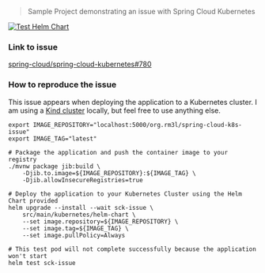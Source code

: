 > Sample Project demonstrating an issue with Spring Cloud Kubernetes

[![Test Helm Chart](https://github.com/rm3l/sck-issue-with-target-class-proxies/actions/workflows/test-helm-chart.yml/badge.svg)](https://github.com/rm3l/sck-issue-with-target-class-proxies/actions/workflows/test-helm-chart.yml)

### Link to issue 

[spring-cloud/spring-cloud-kubernetes#780](https://github.com/spring-cloud/spring-cloud-kubernetes/issues/780)

### How to reproduce the issue

This issue appears when deploying the application to a Kubernetes cluster.
I am using a [Kind cluster](https://kind.sigs.k8s.io/) locally, but feel free to use anything else.

```
export IMAGE_REPOSITORY="localhost:5000/org.rm3l/spring-cloud-k8s-issue"
export IMAGE_TAG="latest"
```

```
# Package the application and push the container image to your registry
./mvnw package jib:build \
    -Djib.to.image=${IMAGE_REPOSITORY}:${IMAGE_TAG} \
    -Djib.allowInsecureRegistries=true
```

```
# Deploy the application to your Kubernetes Cluster using the Helm Chart provided
helm upgrade --install --wait sck-issue \
    src/main/kubernetes/helm-chart \
    --set image.repository=${IMAGE_REPOSITORY} \
    --set image.tag=${IMAGE_TAG} \
    --set image.pullPolicy=Always
```

```
# This test pod will not complete successfully because the application won't start
helm test sck-issue
```
